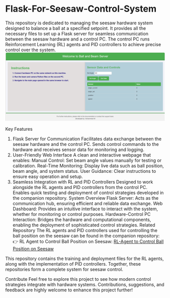 # Flask-For-Seesaw-Control-System

This repository is dedicated to managing the seesaw hardware system designed to balance a ball at a specified setpoint. It provides all the necessary files to set up a Flask server for seamless communication between the seesaw hardware and a control PC. The control PC runs Reinforcement Learning (RL) agents and PID controllers to achieve precise control over the system.
![Alt text](Images/Dashboard.png)


Key Features
1. Flask Server for Communication
Facilitates data exchange between the seesaw hardware and the control PC.
Sends control commands to the hardware and receives sensor data for monitoring and logging.
2. User-Friendly Web Interface
A clean and interactive webpage that enables:
Manual Control: Set beam angle values manually for testing or calibration.
Real-Time Monitoring: Display live data such as ball position, beam angle, and system status.
User Guidance: Clear instructions to ensure easy operation and setup.
3. Seamless Integration with RL and PID Controllers
Designed to work alongside the RL agents and PID controllers from the control PC.
Enables quick testing and deployment of control strategies developed in the companion repository.
System Overview
Flask Server: Acts as the communication hub, ensuring efficient and reliable data exchange.
Web Dashboard: Provides an intuitive interface to interact with the system, whether for monitoring or control purposes.
Hardware-Control PC Interaction: Bridges the hardware and computational components, enabling the deployment of sophisticated control strategies.
Related Repository
The RL agents and PID controllers used for controlling the ball position on the seesaw can be found in the companion repository:
👉 RL Agent to Control Ball Position on Seesaw: [RL-Agent to Control Ball Position on Seesaw](https://github.com/MuhammadAliacc/RL-Agent-To-Control-BallPosition-On-Seesaw)
 
This repository contains the training and deployment files for the RL agents, along with the implementation of PID controllers. Together, these repositories form a complete system for seesaw control.

Contribute
Feel free to explore this project to see how modern control strategies integrate with hardware systems. Contributions, suggestions, and feedback are highly welcome to enhance this project further!
